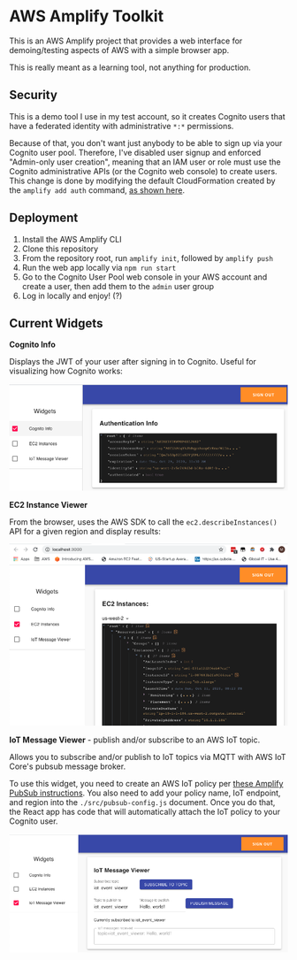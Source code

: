 # AWS Amplify Toolkit

This is an AWS Amplify project that provides a web interface for demoing/testing aspects of AWS with a simple browser app.

This is really meant as a learning tool, not anything for production. 

## Security

This is a demo tool I use in my test account, so it creates Cognito users that have a federated identity with administrative `*:*` permissions. 

Because of that, you don't want just anybody to be able to sign up via your Cognito user pool. Therefore, I've disabled user signup and enforced "Admin-only user creation", meaning that an IAM user or role must use the Cognito administrative APIs (or the Cognito web console) to create users. This change is done by modifying the default CloudFormation created by the `amplify add auth` command, [as shown here](https://github.com/matwerber1/aws-amplify-react-toolkit/blob/e5bdb5d67343f736ea2a110e1f7a9a9bd6bcf81c/amplify/backend/auth/awstoolkitd5af8046d5af8046/awstoolkitd5af8046d5af8046-cloudformation-template.yml#L165).

## Deployment

1. Install the AWS Amplify CLI
2. Clone this repository
3. From the repository root, run `amplify init`, followed by `amplify push`
4. Run the web app locally via `npm run start`
5. Go to the Cognito User Pool web console in your AWS account and create a user, then add them to the `admin` user group
6. Log in locally and enjoy! (?)

## Current Widgets

**Cognito Info**

Displays the JWT of your user after signing in to Cognito. Useful for visualizing how Cognito works:

![Cognito Widget](screenshots/cognito-widget.png)

**EC2 Instance Viewer**

From the browser, uses the AWS SDK to call the `ec2.describeInstances()` API for a given region and display results:

![EC2 Instance Viewer Widget](screenshots/ec2-viewer-widget.png)

**IoT Message Viewer** - publish and/or subscribe to an AWS IoT topic.

Allows you to subscribe and/or publish to IoT topics via MQTT with AWS IoT Core's pubsub message broker.

To use this widget, you need to create an AWS IoT policy per [these Amplify PubSub instructions](https://docs.amplify.aws/lib/pubsub/getting-started/q/platform/js#step-1-create-iam-policies-for-aws-iot). You also need to add your policy name, IoT endpoint, and region into the `./src/pubsub-config.js` document. Once you do that, the React app has code that will automatically attach the IoT policy to your Cognito user. 

![IoT Message Widget](screenshots/iot-message-viewer-widget.png)